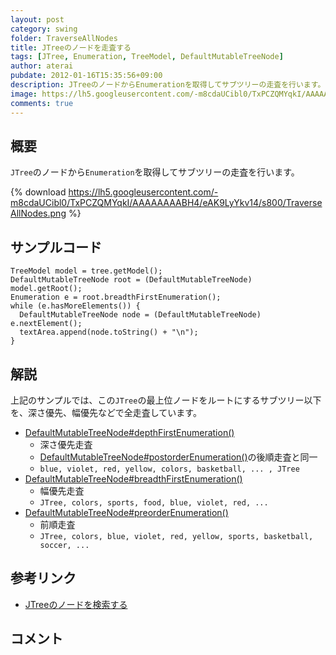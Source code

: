 ```yaml
---
layout: post
category: swing
folder: TraverseAllNodes
title: JTreeのノードを走査する
tags: [JTree, Enumeration, TreeModel, DefaultMutableTreeNode]
author: aterai
pubdate: 2012-01-16T15:35:56+09:00
description: JTreeのノードからEnumerationを取得してサブツリーの走査を行います。
image: https://lh5.googleusercontent.com/-m8cdaUCibl0/TxPCZQMYqkI/AAAAAAAABH4/eAK9LyYkv14/s800/TraverseAllNodes.png
comments: true
---
```

## 概要
`JTree`のノードから`Enumeration`を取得してサブツリーの走査を行います。

{% download https://lh5.googleusercontent.com/-m8cdaUCibl0/TxPCZQMYqkI/AAAAAAAABH4/eAK9LyYkv14/s800/TraverseAllNodes.png %}

## サンプルコード
<pre class="prettyprint"><code>TreeModel model = tree.getModel();
DefaultMutableTreeNode root = (DefaultMutableTreeNode) model.getRoot();
Enumeration e = root.breadthFirstEnumeration();
while (e.hasMoreElements()) {
  DefaultMutableTreeNode node = (DefaultMutableTreeNode) e.nextElement();
  textArea.append(node.toString() + "\n");
}
</code></pre>

## 解説
上記のサンプルでは、この`JTree`の最上位ノードをルートにするサブツリー以下を、深さ優先、幅優先などで全走査しています。

- [DefaultMutableTreeNode#depthFirstEnumeration()](https://docs.oracle.com/javase/jp/8/docs/api/javax/swing/tree/DefaultMutableTreeNode.html#depthFirstEnumeration--)
    - 深さ優先走査
    - [DefaultMutableTreeNode#postorderEnumeration()](https://docs.oracle.com/javase/jp/8/docs/api/javax/swing/tree/DefaultMutableTreeNode.html#postorderEnumeration--)の後順走査と同一
    - `blue, violet, red, yellow, colors, basketball, ... , JTree`
- [DefaultMutableTreeNode#breadthFirstEnumeration()](https://docs.oracle.com/javase/jp/8/docs/api/javax/swing/tree/DefaultMutableTreeNode.html#breadthFirstEnumeration--)
    - 幅優先走査
    - `JTree, colors, sports, food, blue, violet, red, ...`
- [DefaultMutableTreeNode#preorderEnumeration()](https://docs.oracle.com/javase/jp/8/docs/api/javax/swing/tree/DefaultMutableTreeNode.html#preorderEnumeration--)
    - 前順走査
    - `JTree, colors, blue, violet, red, yellow, sports, basketball, soccer, ...`

<!-- dummy comment line for breaking list -->

## 参考リンク
- [JTreeのノードを検索する](https://ateraimemo.com/Swing/SearchBox.html)

<!-- dummy comment line for breaking list -->

## コメント
